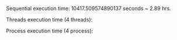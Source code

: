 Sequential execution time: 10417.509574890137 seconds ~ 2.89 hrs.

Threads execution time (4 threads):

Process execution time (4 process):
